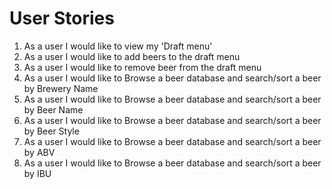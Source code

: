 # User Stories

1. As a user I would like to view my 'Draft menu'
2. As a user I would like to add beers to the draft menu
3. As a user I would like to remove beer from the draft menu
4. As a user I would like to Browse a beer database and search/sort a beer by Brewery Name
5. As a user I would like to Browse a beer database and search/sort a beer by Beer Name
6. As a user I would like to Browse a beer database and search/sort a beer by Beer Style
7. As a user I would like to Browse a beer database and search/sort a beer by ABV
8. As a user I would like to Browse a beer database and search/sort a beer by IBU
